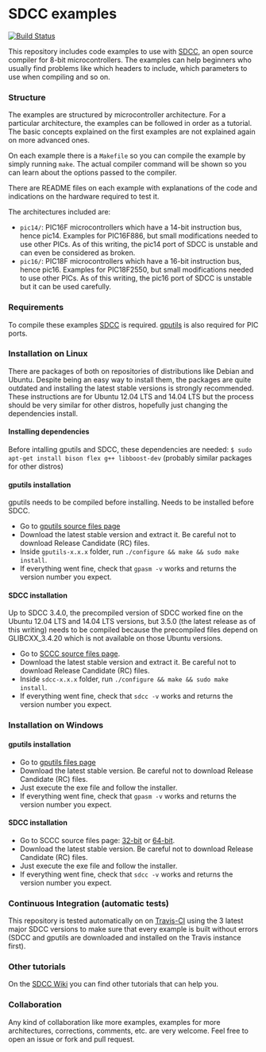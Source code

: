 SDCC examples
=============

[![Build Status](https://travis-ci.org/diegoherranz/sdcc-examples.svg?branch=master)](https://travis-ci.org/diegoherranz/sdcc-examples)

This repository includes code examples to use with [SDCC](http://sdcc.sourceforge.net/), an open source compiler for 8-bit microcontrollers. The examples can help beginners who usually find problems like which headers to include, which parameters to use when compiling and so on.

### Structure

The examples are structured by microcontroller architecture. For a particular architecture, the examples can be followed in order as a tutorial. The basic concepts explained on the first examples are not explained again on more advanced ones.

On each example there is a `Makefile` so you can compile the example by simply running `make`. The actual compiler command will be shown so you can learn about the options passed to the compiler.

There are README files on each example with explanations of the code and indications on the hardware required to test it.

The architectures included are:

- `pic14/`: PIC16F microcontrollers which have a 14-bit instruction bus, hence pic14. Examples for PIC16F886, but small modifications needed to use other PICs. As of this writing, the pic14 port of SDCC is unstable and can even be considered as broken. 
- `pic16/`: PIC18F microcontrollers which have a 16-bit instruction bus, hence pic16. Examples for PIC18F2550, but small modifications needed to use other PICs. As of this writing, the pic16 port of SDCC is unstable but it can be used carefully.

### Requirements
To compile these examples [SDCC](http://sdcc.sourceforge.net/) is required. [gputils](http://gputils.sourceforge.net/) is also required for PIC ports.

### Installation on Linux
There are packages of both on repositories of distributions like Debian and Ubuntu. Despite being an easy way to install them, the packages are quite outdated and installing the latest stable versions is strongly recommended. These instructions are for Ubuntu 12.04 LTS and 14.04 LTS but the process should be very similar for other distros, hopefully just changing the dependencies install. 

#### Installing dependencies
Before intalling gputils and SDCC, these dependencies are needed:
`$ sudo apt-get install bison flex g++ libboost-dev` (probably similar packages for other distros)

#### gputils installation
gputils needs to be compiled before installing. Needs to be installed before SDCC.

  - Go to [gputils source files page](http://sourceforge.net/projects/gputils/files/gputils/)
  - Download the latest stable version and extract it. Be careful not to download Release Candidate (RC) files.
  - Inside `gputils-x.x.x` folder, run `./configure && make && sudo make install`.
  - If everything went fine, check that `gpasm -v` works and returns the version number you expect.

#### SDCC installation

Up to SDCC 3.4.0, the precompiled version of SDCC worked fine on the Ubuntu 12.04 LTS and 14.04 LTS versions, but 3.5.0 (the latest release as of this writing) needs to be compiled because the precompiled files depend on GLIBCXX_3.4.20 which is not available on those Ubuntu versions.

  - Go to [SCCC source files page](http://sourceforge.net/projects/sdcc/files/sdcc/).
  - Download the latest stable version and extract it. Be careful not to download Release Candidate (RC) files.
  - Inside `sdcc-x.x.x` folder, run `./configure && make && sudo make install`.
  - If everything went fine, check that `sdcc -v` works and returns the version number you expect.

### Installation on Windows

#### gputils installation

  - Go to [gputils files page](http://sourceforge.net/projects/gputils/files/gputils-win32/)
  - Download the latest stable version. Be careful not to download Release Candidate (RC) files.
  - Just execute the exe file and follow the installer.
  - If everything went fine, check that `gpasm -v` works and returns the version number you expect.

#### SDCC installation

  - Go to SCCC source files page: [32-bit](http://sourceforge.net/projects/sdcc/files/sdcc-win32/) or [64-bit](http://sourceforge.net/projects/sdcc/files/sdcc-win64/).
  - Download the latest stable version. Be careful not to download Release Candidate (RC) files.
  - Just execute the exe file and follow the installer.
  - If everything went fine, check that `sdcc -v` works and returns the version number you expect.

### Continuous Integration (automatic tests)
This repository is tested automatically on on [Travis-CI](https://travis-ci.org/diegoherranz/sdcc-examples/builds) using the 3 latest major SDCC versions to make sure that every example is built without errors (SDCC and gputils are downloaded and installed on the Travis instance first).

### Other tutorials
On the [SDCC Wiki](http://sdcc.sourceforge.net/mediawiki/index.php/SDCC_tutorial) you can find other tutorials that can help you.

### Collaboration
Any kind of collaboration like more examples, examples for more architectures, corrections, comments, etc. are very welcome. Feel free to open an issue or fork and pull request.
